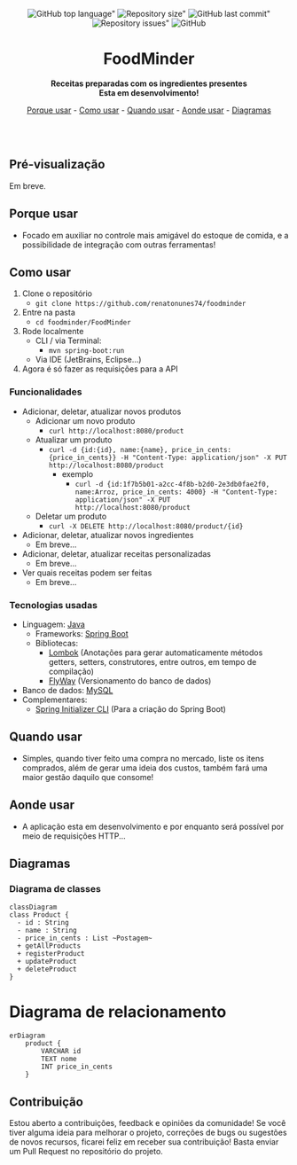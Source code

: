 <div align="center">
	
![GitHub top language"](https://img.shields.io/github/languages/top/renatonunes74/foodminder.svg?style=for-the-badge)
![Repository size"](https://img.shields.io/github/repo-size/renatonunes74/foodminder.svg?style=for-the-badge)
![GitHub last commit"](https://img.shields.io/github/last-commit/renatonunes74/foodminder.svg?style=for-the-badge)
![Repository issues"](https://img.shields.io/github/issues/rockofox/firefox-minima.svg?style=for-the-badge)
![GitHub](https://img.shields.io/github/license/renatonunes74/foodminder?style=for-the-badge)
# FoodMinder
**Receitas preparadas com os ingredientes presentes<br>Esta em desenvolvimento!**

[Porque usar](#porque-usar) -
[Como usar](#como-usar) -
[Quando usar](#quando-usar) -
[Aonde usar](#aonde-usar) -
[Diagramas](#diagramas)
<!-- [Diagramas](#diagramas) - -->
<!-- [Alternativas](#alternativas) -->
<br>
<br>
</div>

## Pré-visualização
Em breve.

## Porque usar
- Focado em auxiliar no controle mais amigável do estoque de comida, e a possibilidade de integração com outras ferramentas!

## Como usar
1. Clone o repositório
    - `git clone https://github.com/renatonunes74/foodminder`
1. Entre na pasta
    - `cd foodminder/FoodMinder`
1. Rode localmente
    - CLI / via Terminal:
        - `mvn spring-boot:run`
    - Via IDE (JetBrains, Eclipse...)
1. Agora é só fazer as requisições para a API

### Funcionalidades
- Adicionar, deletar, atualizar novos produtos
    - Adicionar um novo produto
        - `curl http://localhost:8080/product`
    - Atualizar um produto
        - `curl -d {id:{id}, name:{name}, price_in_cents: {price_in_cents}} -H "Content-Type: application/json" -X PUT http://localhost:8080/product`
            - exemplo
                - `curl -d {id:1f7b5b01-a2cc-4f8b-b2d0-2e3db0fae2f0, name:Arroz, price_in_cents: 4000} -H "Content-Type: application/json" -X PUT http://localhost:8080/product`
    - Deletar um produto
        - `curl -X DELETE http://localhost:8080/product/{id}`
- Adicionar, deletar, atualizar novos ingredientes
    - Em breve...
- Adicionar, deletar, atualizar receitas personalizadas
    - Em breve...
- Ver quais receitas podem ser feitas
    - Em breve...

### Tecnologias usadas
- Linguagem: [Java](https://dev.java/)
    - Frameworks: [Spring Boot](https://spring.io/projects/spring-boot)
    - Bibliotecas:
        - [Lombok](https://projectlombok.org/) (Anotações para gerar automaticamente métodos getters, setters, construtores, entre outros, em tempo de compilação)
        - [FlyWay](https://documentation.red-gate.com/fd/flyway-documentation-138346877.html) (Versionamento do banco de dados)
- Banco de dados: [MySQL](https://www.mysql.com/)
- Complementares:
     - [Spring Initializer CLI](https://github.com/renatonunes74/spring_initializr_cli) (Para a criação do Spring Boot)

## Quando usar
- Simples, quando tiver feito uma compra no mercado, liste os itens comprados, além de gerar uma ideia dos custos, também fará uma maior gestão daquilo que consome!
## Aonde usar
- A aplicação esta em desenvolvimento e por enquanto será possível por meio de requisições HTTP...

## Diagramas
### Diagrama de classes
```mermaid
classDiagram
class Product {
  - id : String
  - name : String
  - price_in_cents : List ~Postagem~
  + getAllProducts
  + registerProduct
  + updateProduct
  + deleteProduct
}
```
# Diagrama de relacionamento
```mermaid
erDiagram
   	product {
		VARCHAR id
		TEXT nome
		INT price_in_cents 
    }
```

<!-- ## Alternativas -->
<!-- - [FoodMinder CLI]() -->

## Contribuição
Estou aberto a contribuições, feedback e opiniões da comunidade! Se você tiver alguma ideia para melhorar o projeto, correções de bugs ou sugestões de novos recursos, ficarei feliz em receber sua contribuição! Basta enviar um Pull Request no repositório do projeto.
